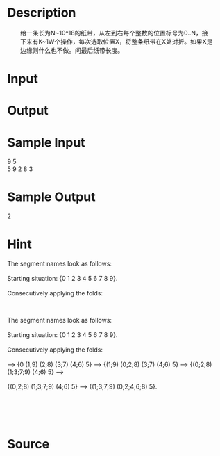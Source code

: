 
# Description

<div class="content"><div style="clear: both; table-layout: fixed; margin: 10px 30px; overflow: auto; word-break: break-all; white-space: normal; text-align: left">给一条长为N~10^18的纸带，从左到右每个整数的位置标号为0..N，接下来有K~1W个操作，每次选取位置X，将整条纸带在X处对折。如果X是边缘则什么也不做。问最后纸带长度。</div></div>

# Input

<div class="content"></div>

# Output

<div class="content"></div>

# Sample Input

<div class="content"><span class="sampledata">9 5 <br/>
5 9 2 8 3 <br/>
</span></div>

# Sample Output

<div class="content"><span class="sampledata">2</span></div>

# Hint

<div class="content"><p></p><p>The segment names look as follows:  <br/><br/>
Starting situation: {0 1 2 3 4 5 6 7 8 9}. <br/><br/>
Consecutively applying the folds:</p><br/>
<p>The segment names look as follows:  <br/><br/>
Starting situation: {0 1 2 3 4 5 6 7 8 9}. <br/><br/>
Consecutively applying the folds: <br/><br/>
--&gt; {0 (1;9) (2;8) (3;7) (4;6) 5} --&gt; {(1;9) (0;2;8) (3;7) (4;6) 5} --&gt; {(0;2;8) (1;3;7;9) (4;6) 5} --&gt; <br/><br/>
{(0;2;8) (1;3;7;9) (4;6) 5} --&gt; {(1;3;7;9) (0;2;4;6;8) 5}. <br/><br/>
 <br/><br/>
 </p><p></p></div>

# Source

<div class="content"><p><a href="problemset.php?search="></a></p></div>

